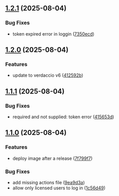 ## [1.2.1](https://github.com/kuzzleio/verdaccio-kuzzle/compare/v1.2.0...v1.2.1) (2025-08-04)


### Bug Fixes

* token expired  error in loggin ([7350ecd](https://github.com/kuzzleio/verdaccio-kuzzle/commit/7350ecd57c3a40b0a14f03e557fbcac019b46a5c))

## [1.2.0](https://github.com/kuzzleio/verdaccio-kuzzle/compare/v1.1.1...v1.2.0) (2025-08-04)


### Features

* update to verdaccio v6 ([412592b](https://github.com/kuzzleio/verdaccio-kuzzle/commit/412592b4e60b90ae2de767a97064ecc7f57330ef))

## [1.1.1](https://github.com/kuzzleio/verdaccio-kuzzle/compare/v1.1.0...v1.1.1) (2025-08-04)


### Bug Fixes

* required and not supplied: token error ([415653d](https://github.com/kuzzleio/verdaccio-kuzzle/commit/415653d1a1bccb6c8848501fef4ccf9960b93e9e))

## [1.1.0](https://github.com/kuzzleio/verdaccio-kuzzle/compare/v1.0.9...v1.1.0) (2025-08-04)


### Features

* deploy image after a release ([7f799f7](https://github.com/kuzzleio/verdaccio-kuzzle/commit/7f799f733d679b7f18755882dd00698d4a90c8a9))


### Bug Fixes

* add missing actions file ([9ea9d3a](https://github.com/kuzzleio/verdaccio-kuzzle/commit/9ea9d3a699b8d1ca603479031d68e89e51aee270))
* allow only licensed users to log in ([1c56d49](https://github.com/kuzzleio/verdaccio-kuzzle/commit/1c56d497b5e2c84a7a329e51636336165ab0a75e))
